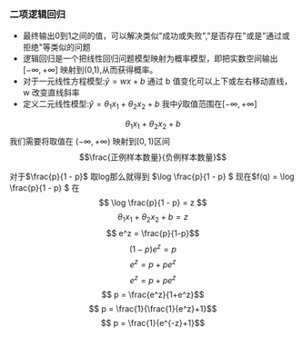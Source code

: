 ### 二项逻辑回归
- 最终输出0到1之间的值，可以解决类似"成功或失败","是否存在"或是"通过或拒绝"等类似的问题
- 逻辑回归是一个把线性回归问题模型映射为概率模型，即把实数空间输出$[- \infty,+\infty]$ 映射到(0,1),从而获得概率。
- 对于一元线性方程模型:$\hat{y} = wx + b$ 通过 b 值变化可以上下或左右移动直线，w 改变直线斜率
- 定义二元线性模型:$\hat{y} = \theta_1 x_1 + \theta_2 x_2 + b$ 我中$\hat{y}$取值范围在$[- \infty,+\infty]$


$$\theta_1 x_1 + \theta_2 x_2 + b$$
我们需要将取值在 $(-\infty,+\infty)$ 映射到$[0,1)$区间
$$\frac{正例样本数量}{负例样本数量}$$ 

对于$\frac{p}{1 - p}$ 取log那么就得到 $\log \frac{p}{1 - p} $ 现在$f(q) = \log \frac{p}{1 - p} $ 在
$$ \log \frac{p}{1 - p} = z $$
$$ \theta_1 x_1 + \theta_2 x_2 + b = z $$
$$ e^z = \frac{p}{1-p}$$
$$ (1-p) e^z = p$$
$$  e^z = p + p e^z$$
$$  e^z = p + p e^z$$
$$  p = \frac{e^z}{1+e^z}$$
$$  p = \frac{1}{\frac{1}{e^z}+1}$$
$$  p = \frac{1}{e^{-z}+1}$$

